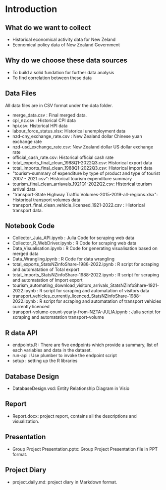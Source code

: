 # Introduction

## What do we want to collect
- Historical economical activity data for New Zeland
- Economical policy data of New Zealand Government

## Why do we choose these data sources
- To build a solid fundation for further data analysis
- To find correlation between these data

## Data Files
All data files are in CSV format under the data folder.
- merge_data.csv : Final merged data.
- cpi_nz.csv : Historical CPI  data
- hpi.csv: Historical HPI data
- labour_force_status.xlsx: Historical unemployment data 
- nzd-cny_exchange_rate.csv : New Zealand dollar Chinese yuan exchange rate
- nzd-usd_exchange_rate.csv: New Zealand dollar US dollar exchange rate
- official_cash_rate.csv: Historical official cash rate
- total_exports_final_clean_1988Q1-2022Q3.csv: Historical export data
- total_imports_final_clean_1988Q1-2022Q3.csv: Historical import data
- "tourism-summary of expenditure by type of product and type of tourist 2007 - 2021.csv": Historical tourism expenditure summary
- tourism_final_clean_arriavals_1921Q1-2022Q2.csv: Historical tourism arrival data
- "transport-State Highway Traffic Volumes-2015-2019-all-regions.xlsx": Historical transport volumes data
- transport_final_clean_vehicle_licensed_1921-2022.csv : Historical transport data.

## Notebook Code
- Collector_Juia_API.ipynb : Julia Code for scraping web data
- Collector_R_WebDriver.ipynb : R Code for scraping web data 
- Data_Visualisation.ipynb : R Code for generating visualisation based on merged data
- Data_Wrangling.ipynb : R Code for data wrangling
- total_exports_StatsNZinfoShare-1988-2022.ipynb : R script for scraping and automatation of Total export 
- total_imports_StatsNZinfoShare-1988-2022.ipynb : R script for scraping and automatation of Import export 
- tourism_automating_download_visitors_arrivals_StatsNZinfoShare-1921-2022.ipynb : R script for scraping and automatation of visitors data
- transport_vehicles_currently_licenced_StatsNZinfoShare-1988-2022.ipynb : R script for scraping and automatation of transport vehicles currently licenced
- transport-volume-count-yearly-from-NZTA-JULIA.ipynb :  Julia script for scraping and automatation transport-volume

## R data API
- endpoints.R : There are five endpoints which provide a summary, list of each variables and data in the dataset.
- run-api : Use plumber to invoke the endpoint script
- setup : setting up the R libraries

## Database Design
- DatabaseDesign.vsd: Entity Relationship Diagram in Visio

## Report
- Report.docx: project report, contains all the descriptions and visualization.

## Presentation
- Group Project Presentation.pptx: Group Project Presentation file in PPT format.

## Project Diary 
- project.daily.md: project diary in Markdown format.

